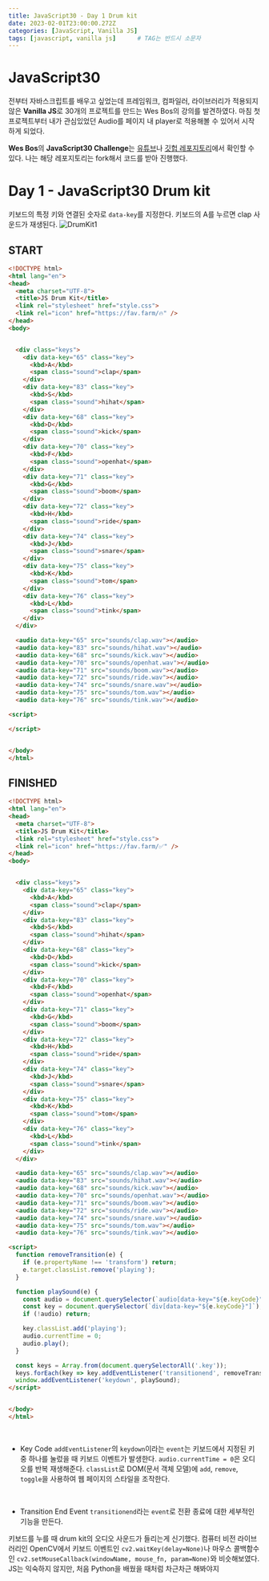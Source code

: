 ```yaml
---
title: JavaScript30 - Day 1 Drum kit
date: 2023-02-01T23:00:00.272Z
categories: [JavaScript, Vanilla JS]
tags: [javascript, vanilla js]		# TAG는 반드시 소문자
---
```


# JavaScript30
전부터 자바스크립트를 배우고 싶었는데 프레임워크, 컴파일러, 라이브러리가 적용되지 않은 **Vanilla JS**로 30개의 프로젝트를 만드는 Wes Bos의 강의를 발견하였다. 마침 첫 프로젝트부터 내가 관심있었던 Audio를 페이지 내 player로 적용해볼 수 있어서 시작하게 되었다.

**Wes Bos**의 **JavaScript30 Challenge**는 [유튜브](https://www.youtube.com/watch?v=VuN8qwZoego&list=PLu8EoSxDXHP6CGK4YVJhL_VWetA865GOH&index=1)나 [깃헙 레포지토리](https://github.com/wesbos/JavaScript30)에서 확인할 수 있다. 나는 해당 레포지토리는 fork해서 코드를 받아 진행했다.

# Day 1 - JavaScript30 Drum kit
키보드의 특정 키와 연결된 숫자로 `data-key`를  지정한다. 키보드의 A를 누르면 clap 사운드가 재생된다.
![DrumKit1](/assets/img/to/DrumKit1.png)


## START

```html
<!DOCTYPE html>
<html lang="en">
<head>
  <meta charset="UTF-8">
  <title>JS Drum Kit</title>
  <link rel="stylesheet" href="style.css">
  <link rel="icon" href="https://fav.farm/🔥" />
</head>
<body>


  <div class="keys">
    <div data-key="65" class="key">
      <kbd>A</kbd>
      <span class="sound">clap</span>
    </div>
    <div data-key="83" class="key">
      <kbd>S</kbd>
      <span class="sound">hihat</span>
    </div>
    <div data-key="68" class="key">
      <kbd>D</kbd>
      <span class="sound">kick</span>
    </div>
    <div data-key="70" class="key">
      <kbd>F</kbd>
      <span class="sound">openhat</span>
    </div>
    <div data-key="71" class="key">
      <kbd>G</kbd>
      <span class="sound">boom</span>
    </div>
    <div data-key="72" class="key">
      <kbd>H</kbd>
      <span class="sound">ride</span>
    </div>
    <div data-key="74" class="key">
      <kbd>J</kbd>
      <span class="sound">snare</span>
    </div>
    <div data-key="75" class="key">
      <kbd>K</kbd>
      <span class="sound">tom</span>
    </div>
    <div data-key="76" class="key">
      <kbd>L</kbd>
      <span class="sound">tink</span>
    </div>
  </div>

  <audio data-key="65" src="sounds/clap.wav"></audio>
  <audio data-key="83" src="sounds/hihat.wav"></audio>
  <audio data-key="68" src="sounds/kick.wav"></audio>
  <audio data-key="70" src="sounds/openhat.wav"></audio>
  <audio data-key="71" src="sounds/boom.wav"></audio>
  <audio data-key="72" src="sounds/ride.wav"></audio>
  <audio data-key="74" src="sounds/snare.wav"></audio>
  <audio data-key="75" src="sounds/tom.wav"></audio>
  <audio data-key="76" src="sounds/tink.wav"></audio>

<script>

</script>


</body>
</html>
```

## FINISHED
```html
<!DOCTYPE html>
<html lang="en">
<head>
  <meta charset="UTF-8">
  <title>JS Drum Kit</title>
  <link rel="stylesheet" href="style.css">
  <link rel="icon" href="https://fav.farm/✅" />
</head>
<body>


  <div class="keys">
    <div data-key="65" class="key">
      <kbd>A</kbd>
      <span class="sound">clap</span>
    </div>
    <div data-key="83" class="key">
      <kbd>S</kbd>
      <span class="sound">hihat</span>
    </div>
    <div data-key="68" class="key">
      <kbd>D</kbd>
      <span class="sound">kick</span>
    </div>
    <div data-key="70" class="key">
      <kbd>F</kbd>
      <span class="sound">openhat</span>
    </div>
    <div data-key="71" class="key">
      <kbd>G</kbd>
      <span class="sound">boom</span>
    </div>
    <div data-key="72" class="key">
      <kbd>H</kbd>
      <span class="sound">ride</span>
    </div>
    <div data-key="74" class="key">
      <kbd>J</kbd>
      <span class="sound">snare</span>
    </div>
    <div data-key="75" class="key">
      <kbd>K</kbd>
      <span class="sound">tom</span>
    </div>
    <div data-key="76" class="key">
      <kbd>L</kbd>
      <span class="sound">tink</span>
    </div>
  </div>

  <audio data-key="65" src="sounds/clap.wav"></audio>
  <audio data-key="83" src="sounds/hihat.wav"></audio>
  <audio data-key="68" src="sounds/kick.wav"></audio>
  <audio data-key="70" src="sounds/openhat.wav"></audio>
  <audio data-key="71" src="sounds/boom.wav"></audio>
  <audio data-key="72" src="sounds/ride.wav"></audio>
  <audio data-key="74" src="sounds/snare.wav"></audio>
  <audio data-key="75" src="sounds/tom.wav"></audio>
  <audio data-key="76" src="sounds/tink.wav"></audio>

<script>
  function removeTransition(e) {
    if (e.propertyName !== 'transform') return;
    e.target.classList.remove('playing');
  }

  function playSound(e) {
    const audio = document.querySelector(`audio[data-key="${e.keyCode}"]`);
    const key = document.querySelector(`div[data-key="${e.keyCode}"]`);
    if (!audio) return;

    key.classList.add('playing');
    audio.currentTime = 0;
    audio.play();
  }

  const keys = Array.from(document.querySelectorAll('.key'));
  keys.forEach(key => key.addEventListener('transitionend', removeTransition));
  window.addEventListener('keydown', playSound);
</script>


</body>
</html>
```

<br>

* Key Code
`addEventListener`의 `keydown`이라는 `event`는 키보드에서 지정된 키 중 하나를 눌렀을 때 키보드 이벤트가 발생한다. `audio.currentTime = 0`은 오디오를 반복 재생해준다. `classList`로 DOM(문서 객체 모델)에 `add`, `remove`, `toggle`을 사용하여 웹 페이지의 스타일을 조작한다.

<br>

* Transition End Event
`transitionend`라는 `event`로 전환 종료에 대한 세부적인 기능을 만든다.

키보드를 누를 때 drum kit의 오디오 사운드가 들리는게 신기했다. 컴퓨터 비전 라이브러리인 OpenCV에서 키보드 이벤트인 `cv2.waitKey(delay=None)`나 마우스 콜백함수인 `cv2.setMouseCallback(windowName, mouse_fn, param=None)`와 비슷해보였다. JS는 익숙하지 않지만, 처음 Python을 배웠을 때처럼 차근차근 해봐야지